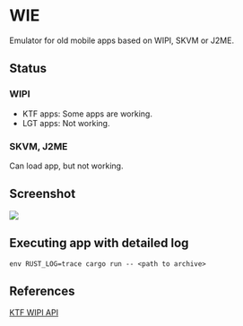 # WIE

Emulator for old mobile apps based on WIPI, SKVM or J2ME.

## Status

### WIPI

- KTF apps: Some apps are working.
- LGT apps: Not working.

### SKVM, J2ME

Can load app, but not working.

## Screenshot

![](https://github.com/dlunch/wie/blob/main/screenshots/images/Trivial%20games%20playable.png)

## Executing app with detailed log

`env RUST_LOG=trace cargo run -- <path to archive>`

## References

[KTF WIPI API](https://nikita36078.github.io/J2ME_Docs/docs/KTF_WIPI_API/)
